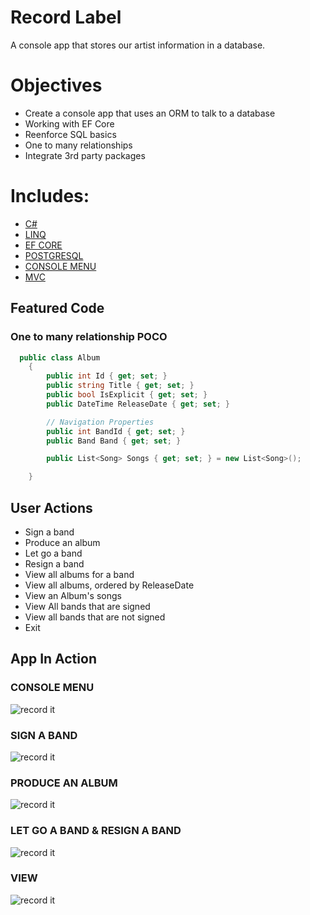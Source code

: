# Record Label

A console app that stores our artist information in a database.

# Objectives

- Create a console app that uses an ORM to talk to a database
- Working with EF Core
- Reenforce SQL basics
- One to many relationships
- Integrate 3rd party packages

# Includes: 

- [C#](https://docs.microsoft.com/en-us/dotnet/csharp/)
- [LINQ](https://docs.microsoft.com/en-us/dotnet/csharp/programming-guide/concepts/linq/)
- [EF CORE](https://docs.microsoft.com/en-us/ef/core/)
- [POSTGRESQL](https://www.postgresql.org/)
- [CONSOLE MENU](https://www.nuget.org/packages/ConsoleMenu-simple/)
- [MVC](https://dotnet.microsoft.com/apps/aspnet/mvc)

## Featured Code

### One to many relationship POCO

```C#
  public class Album
    {
        public int Id { get; set; }
        public string Title { get; set; }
        public bool IsExplicit { get; set; }
        public DateTime ReleaseDate { get; set; }

        // Navigation Properties
        public int BandId { get; set; }
        public Band Band { get; set; }

        public List<Song> Songs { get; set; } = new List<Song>();

    }
 ```
 
## User Actions

- Sign a band
- Produce an album
- Let go a band
- Resign a band
- View all albums for a band
- View all albums, ordered by ReleaseDate
- View an Album's songs
- View All bands that are signed
- View all bands that are not signed
- Exit

## App In Action

### CONSOLE MENU
![record it](http://g.recordit.co/IQAXEJN0TA.gif)

### SIGN A BAND
![record it](http://g.recordit.co/AYF7TqzAcO.gif)

### PRODUCE AN ALBUM
![record it](http://g.recordit.co/g9LVmhZGZP.gif)

### LET GO A BAND & RESIGN A BAND
![record it](http://g.recordit.co/ZiwszBUqer.gif)

### VIEW
![record it](http://g.recordit.co/R6CztbO3Ej.gif)

